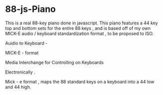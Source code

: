 # 88-js-Piano
This is a real 88-key piano done in javascript. This piano features a 44 key top and bottom sets for the entire 88 keys , and is based off of my own MICK-E audio / keyboard standardization format , to be proposed to ISO. 

Auidio to Keyboard -

MICK-E  - format

Media
Interchange for
Controlling on 
Keyboards 

Electronically .


Mick - e format , maps the 88 standard keys on a keyboard into a 44 low and 44 high. 



